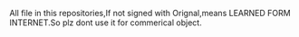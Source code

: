 All file in this repositories,If not signed with Orignal,means LEARNED FORM INTERNET.So plz dont use it for commerical object.
